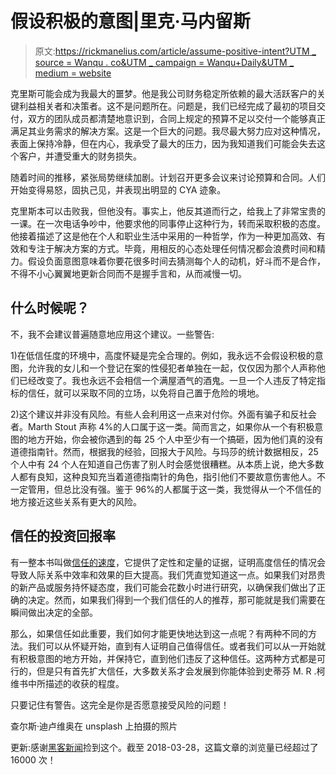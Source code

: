 # 假设积极的意图|里克·马内留斯

> 原文:[https://rickmanelius.com/article/assume-positive-intent?UTM _ source = Wanqu . co&UTM _ campaign = Wanqu+Daily&UTM _ medium = website](https://rickmanelius.com/article/assume-positive-intent?utm_source=wanqu.co&utm_campaign=Wanqu+Daily&utm_medium=website)

克里斯可能会成为我最大的噩梦。他是我公司财务稳定所依赖的最大活跃客户的关键利益相关者和决策者。这不是问题所在。问题是，我们已经完成了最初的项目交付，双方的团队成员都清楚地意识到，合同上规定的预算不足以交付一个能够真正满足其业务需求的解决方案。这是一个巨大的问题。我尽最大努力应对这种情况，表面上保持冷静，但在内心，我承受了最大的压力，因为我知道我们可能会失去这个客户，并遭受重大的财务损失。

随着时间的推移，紧张局势继续加剧。计划召开更多会议来讨论预算和合同。人们开始变得易怒，固执己见，并表现出明显的 CYA 迹象。

克里斯本可以击败我，但他没有。事实上，他反其道而行之，给我上了非常宝贵的一课。在一次电话争吵中，他要求他的同事停止这种行为，转而采取积极的态度。他接着描述了这是他在个人和职业生活中采用的一种哲学，作为一种更加高效、有效和专注于解决方案的方式。毕竟，用相反的心态处理任何情况都会浪费时间和精力。假设负面意图意味着你要花很多时间去猜测每个人的动机，好斗而不是合作，不得不小心翼翼地更新合同而不是握手言和，从而减慢一切。

## 什么时候呢？

不，我不会建议普遍随意地应用这个建议。一些警告:

1)在低信任度的环境中，高度怀疑是完全合理的。例如，我永远不会假设积极的意图，允许我的女儿和一个登记在案的性侵犯者单独在一起，仅仅因为那个人声称他们已经改变了。我也永远不会相信一个满屋酒气的酒鬼。一旦一个人违反了特定指标的信任，就可以采取不同的立场，以免将自己置于危险的境地。

2)这个建议并非没有风险。有些人会利用这一点来对付你。外面有骗子和反社会者。Marth Stout 声称 4%的人口属于这一类。简而言之，如果你从一个有积极意图的地方开始，你会被你遇到的每 25 个人中至少有一个搞砸，因为他们真的没有道德指南针。然而，根据我的经验，回报大于风险。与玛莎的统计数据相反，25 个人中有 24 个人在知道自己伤害了别人时会感觉很糟糕。从本质上说，绝大多数人都有良知，这种良知充当着道德指南针的角色，指引他们不要故意伤害他人。不一定管用，但总比没有强。鉴于 96%的人都属于这一类，我觉得从一个不信任的地方接近这些关系有更大的风险。

## 信任的投资回报率

有一整本书叫做[信任的速度](https://www.amazon.com/Speed-Trust-Thing-Changes-Everything/dp/B005F1QAH6/ref=sr_1_2?ie=UTF8&qid=1502854718&sr=8-2&keywords=speed+of+trust)，它提供了定性和定量的证据，证明高度信任的情况会导致人际关系中效率和效果的巨大提高。我们凭直觉知道这一点。如果我们对昂贵的新产品或服务持怀疑态度，我们可能会花数小时进行研究，以确保我们做出了正确的决定。然而，如果我们得到一个我们信任的人的推荐，那可能就是我们需要在瞬间做出决定的全部。

那么，如果信任如此重要，我们如何才能更快地达到这一点呢？有两种不同的方法。我们可以从怀疑开始，直到有人证明自己值得信任。或者我们可以从一开始就有积极意图的地方开始，并保持它，直到他们违反了这种信任。这两种方式都是可行的，但是只有首先扩大信任，大多数关系才会发展到你能体验到史蒂芬 M. R .柯维书中所描述的收获的程度。

只要记住有警告。这完全是你是否愿意接受风险的问题！

查尔斯·迪卢维奥在 unsplash 上拍摄的照片

更新:感谢[黑客新闻](https://news.ycombinator.com/item?id=15040525)捡到这个。截至 2018-03-28，这篇文章的浏览量已经超过了 16000 次！